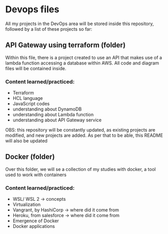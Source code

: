 # Devops files



All my projects in the DevOps area will be stored inside this repository, followed by a list of these projects so far:
## API Gateway using terraform (folder)
Within this file, there is a project created to use an API that makes use of a lambda function accessing a database within AWS. All code and diagram files will be contained inside.
### Content learned/practiced:
* Terraform
* HCL language
* JavaScript codes
* understanding about DynamoDB
* understanding about Lambda function
* understanding about API Gateway service



OBS: this repository will be constantly updated, as existing projects are modified, and new projects are added. As per that to be able, this README will also be updated

## Docker (folder)
Over this folder, we will se a collection of my studies with docker, a tool used to work with containers
### Content learned/practiced:
* WSL/ WSL 2 -> concepts
* Virtualization
* Vangrant, by HashiCorp -> where did it come from
* Heroku, from salesforce -> where did it come from
* Emergence of Docker
* Docker applications